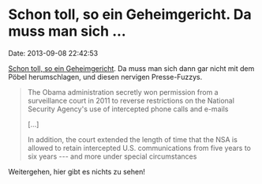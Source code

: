 Schon toll, so ein Geheimgericht. Da muss man sich \...
=======================================================

Date: 2013-09-08 22:42:53

[Schon toll, so ein
Geheimgericht](http://www.washingtonpost.com/world/national-security/obama-administration-had-restrictions-on-nsa-reversed-in-2011/2013/09/07/c26ef658-0fe5-11e3-85b6-d27422650fd5_story.html).
Da muss man sich dann gar nicht mit dem Pöbel herumschlagen, und diesen
nervigen Presse-Fuzzys.

> The Obama administration secretly won permission from a surveillance
> court in 2011 to reverse restrictions on the National Security
> Agency's use of intercepted phone calls and e-mails
>
> \[\...\]
>
> In addition, the court extended the length of time that the NSA is
> allowed to retain intercepted U.S. communications from five years to
> six years --- and more under special circumstances

Weitergehen, hier gibt es nichts zu sehen!
